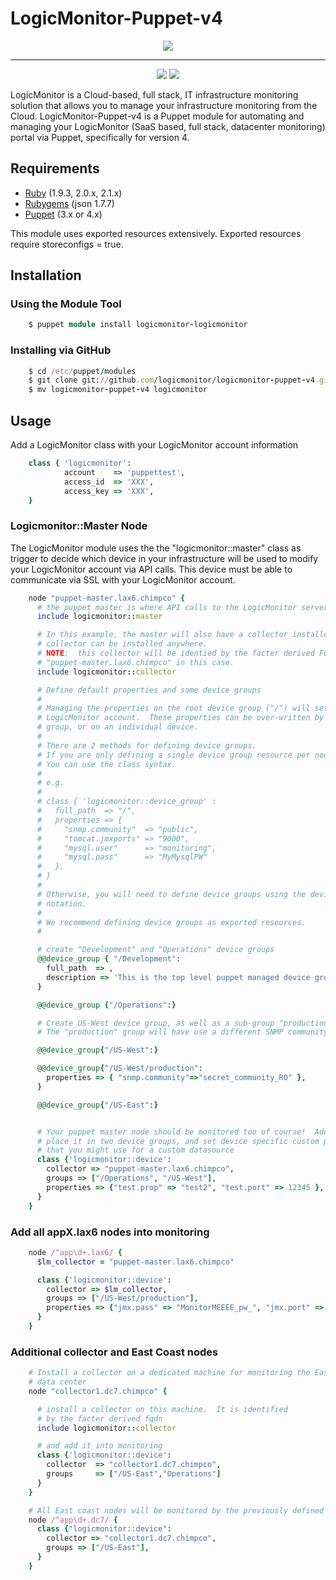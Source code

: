 # LogicMonitor-Puppet-v4
<p align="center"><a href=""><img src="https://devops.com/wp-content/uploads/2015/04/puppet.jpg"></a></p>

---

<p align="center">
<a href=""><img src="https://img.shields.io/puppetforge/v/logicmonitor/logicmonitor.svg"></a>
<a href=""><img src="https://img.shields.io/puppetforge/dt/logicmonitor/logicmonitor.svg"></a>

LogicMonitor is a Cloud-based, full stack, IT infrastructure monitoring solution that
allows you to manage your infrastructure monitoring from the Cloud.
LogicMonitor-Puppet-v4 is a Puppet module for automating and managing your LogicMonitor
(SaaS based, full stack, datacenter monitoring) portal via Puppet, specifically for version 4.

## Requirements

-	[Ruby](https://www.ruby-lang.org/en/downloads/) (1.9.3, 2.0.x, 2.1.x)
-	[Rubygems](https://rubygems.org/gems/json) (json 1.7.7)
-	[Puppet](https://github.com/puppetlabs/puppet) (3.x or 4.x)

This module uses exported resources extensively. Exported resources require storeconfigs = true.

## Installation

### Using the Module Tool
```ruby
    $ puppet module install logicmonitor-logicmonitor
```
### Installing via GitHub
```ruby
    $ cd /etc/puppet/modules
    $ git clone git://github.com/logicmonitor/logicmonitor-puppet-v4.git
    $ mv logicmonitor-puppet-v4 logicmonitor
```
## Usage

Add a LogicMonitor class with your LogicMonitor account information
```ruby
    class { 'logicmonitor':
            account    => 'puppettest',
            access_id  => 'XXX',
            access_key => 'XXX',
    }
```
### Logicmonitor::Master Node

The LogicMonitor module uses the the "logicmonitor::master" class as trigger
to decide which device in your infrastructure will be used to modify your
LogicMonitor account via API calls.  This device must be able to communicate via
SSL with your LogicMonitor account.

```ruby
    node "puppet-master.lax6.chimpco" {
      # the puppet master is where API calls to the LogicMonitor server are sent from
      include logicmonitor::master

      # In this example, the master will also have a collector installed.  This is optional - the
      # collector can be installed anywhere.
      # NOTE:  this collector will be identied by the facter derived FQDN, eg
      # "puppet-master.lax6.chimpco" in this case.
      include logicmonitor::collector

      # Define default properties and some device groups
      #
      # Managing the properties on the root device group ("/") will set the properties for the entire
      # LogicMonitor account.  These properties can be over-written by setting them on a child
      # group, or on an individual device.
      #
      # There are 2 methods for defining device groups.
      # If you are only defining a single device group resource per node definition,
      # You can use the class syntax.
      #
      # e.g.
      #
      # class { 'logicmonitor::device_group' :
      #   full_path  => "/",
      #   properties => {
      #     "snmp.community"  => "public",
      #     "tomcat.jmxports" => "9000",
      #     "mysql.user"      => "monitoring",
      #     "mysql.pass"      => "MyMysqlPW"
      #   },
      # }
      #
      # Otherwise, you will need to define device groups using the device_group resource
      # notation.
      #
      # We recommend defining device groups as exported resources.
      #

      # create "Development" and "Operations" device groups
      @@device_group { "/Development":
        full_path  => ,
        description => 'This is the top level puppet managed device group',
      }

      @@device_group {"/Operations":}

      # Create US-West device group, as well as a sub-group "production".
      # The "production" group will have use a different SNMP community

      @@device_group{"/US-West":}

      @@device_group{"/US-West/production":
        properties => { "snmp.community"=>"secret_community_RO" },
      }

      @@device_group{"/US-East":}


      # Your puppet master node should be monitored too of course!  Add it in,
      # place it in two device groups, and set device specific custom properties
      # that you might use for a custom datasource
      class {'logicmonitor::device':
        collector => "puppet-master.lax6.chimpco",
        groups => ["/Operations", "/US-West"],
        properties => {"test.prop" => "test2", "test.port" => 12345 },
      }
    }
```
### Add all appX.lax6 nodes into monitoring
```ruby
    node /^app\d+.lax6/ {
      $lm_collector = "puppet-master.lax6.chimpco"

      class {'logicmonitor::device':
        collector => $lm_collector,
        groups => ["/US-West/production"],
        properties => {"jmx.pass" => "MonitorMEEEE_pw_", "jmx.port" => 12345 },
      }
    }
```
### Additional collector and East Coast nodes
```ruby
    # Install a collector on a dedicated machine for monitoring the East Coast
    # data center
    node "collector1.dc7.chimpco" {

      # install a collector on this machine.  It is identified
      # by the facter derived fqdn
      include logicmonitor::collector

      # and add it into monitoring
      class {'logicmonitor::device':
        collector  => "collector1.dc7.chimpco",
        groups     => ["/US-East","Operations"]
      }
    }

    # All East coast nodes will be monitored by the previously defined collector
    node /^app\d+.dc7/ {
      class {"logicmonitor::device":
        collector => "collector1.dc7.chimpco",
        groups => ["/US-East"],
      }
    }
```
